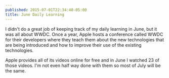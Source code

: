 ```yaml
---
published: 2015-07-01T22:34:40-05:00
title: June Daily Learning
---
```

I didn't do a great job of keeping track of my daily learning in June, but it was all about WWDC. Once a year, Apple hosts a conference called WWDC for their developers where they teach them about the new technologies that are being introduced and how to improve their use of the existing technologies.

Apple provides all of its videos online for free  and in June I watched 23 of those videos. I'm not even half way done with them so most of July will be the same.